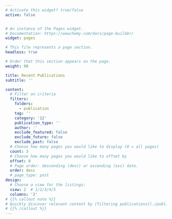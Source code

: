 ```yaml
---
# Activate this widget? true/false
active: false


# An instance of the Pages widget.
# Documentation: https://wowchemy.com/docs/page-builder/
widget: pages

# This file represents a page section.
headless: true

# Order that this section appears on the page.
weight: 90

title: Recent Publications
subtitle: ''

content:
  # Filter on criteria
  filters:
    folders:
      - publication
    tag: ''
    category: '12'
    publication_type: ''
    author: ''
    exclude_featured: false
    exclude_future: false
    exclude_past: false
  # Choose how many pages you would like to display (0 = all pages)
  count: 3
  # Choose how many pages you would like to offset by
  offset: 0
  # Page order: descending (desc) or ascending (asc) date.
  order: desc
  # page_type: post
design:
  # Choose a view for the listings:
  view: 2  # 1/2/3/4/5
  columns: '2'
# {{% callout note %}}
# Quickly discover relevant content by [filtering publications](./publication/).
# {{% /callout %}}
---
```


